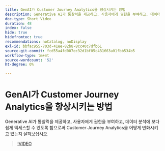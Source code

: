 ```yaml
---
title: GenAI가 Customer Journey Analytics을 향상시키는 방법
description: Generative AI가 통찰력을 제공하고, 사용자에게 권한을 부여하고, 데이터 분석에 보다 쉽게 액세스할 수 있도록 함으로써 Customer Journey Analytics을 어떻게 변화시키고 있는지 살펴보십시오.
doc-type: Short Video
duration: 48
index: false
hide: true
hidefromtoc: true
recommendations: noCatalog, noDisplay
exl-id: bbfac955-703d-41ee-82b8-8cc40c7dfb61
source-git-commit: fcd55a4fd007ec32d1bf05c431663a01fbb534b5
workflow-type: tm+mt
source-wordcount: '52'
ht-degree: 0%

---
```


# GenAI가 Customer Journey Analytics을 향상시키는 방법

Generative AI가 통찰력을 제공하고, 사용자에게 권한을 부여하고, 데이터 분석에 보다 쉽게 액세스할 수 있도록 함으로써 Customer Journey Analytics을 어떻게 변화시키고 있는지 살펴보십시오.

<!-- 62_S106_3442453_47_how-genai-enhances-customer-journey-analytics -->
>[!VIDEO](https://video.tv.adobe.com/v/3460000/?learn=on&enablevpops=true&captions=kor)
